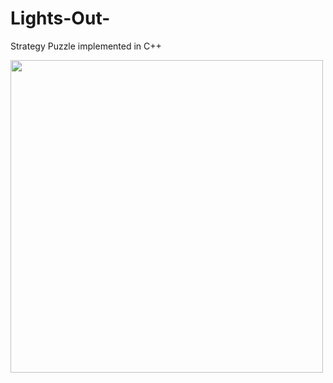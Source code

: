 # Lights-Out-
Strategy Puzzle implemented in C++

<a href="url"><img src="https://github.com/marksim5/Lights-Out-/blob/master/Images/Example.pngg" align="left" height="500" width="500" ></a>

